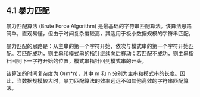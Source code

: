## 4.1 暴力匹配

暴力匹配算法 (Brute Force Algorithm) 是最基础的字符串匹配算法。该算法思路简单，直观易懂，但由于时间复杂度较高，其适用于极小数据规模的字符串匹配。

暴力匹配的思路是：从主串的第一个字符开始，依次与模式串的第一个字符开始匹配。若匹配成功，则主串和模式串的指针继续向后移动；若匹配不成功，则主串指针回到下一字符开始的位置，模式串指针回到模式串的开头。

该算法的时间复杂度为 O(m*n)，其中 m 和 n 分别为主串和模式串的长度。因此，当数据规模较大时，暴力匹配算法的效率远远不如其他高效的字符串匹配算法。